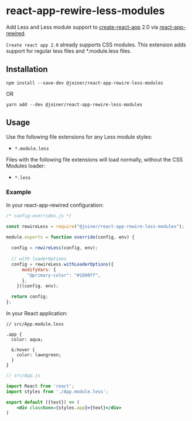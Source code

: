 # react-app-rewire-less-modules

Add Less and Less module support to
[create-react-app](https://github.com/facebookincubator/create-react-app) 2.0 via
[react-app-rewired](https://github.com/timarney/react-app-rewired).

`Create react app 2.0` already supports CSS modules. This extension adds support for regular less files and *.module.less files.

## Installation

```
npm install --save-dev @joiner/react-app-rewire-less-modules
```

OR

```
yarn add --dev @joiner/react-app-rewire-less-modules
```

## Usage

Use the following file extensions for any Less module styles:

* `*.module.less`

Files with the following file extensions will load normally, without the CSS
Modules loader:

* `*.less`

### Example

In your react-app-rewired configuration:

```javascript
/* config-overrides.js */

const rewireLess = require("@joiner/react-app-rewire-less-modules");

module.exports = function override(config, env) {
  
  config = rewireLess(config, env);
  
  // with loaderOptions
  config = rewireLess.withLoaderOptions({
      modifyVars: {
        "@primary-color": "#1890ff",
      },
    })(config, env);

  return config;
};
```

In your React application:

```less
// src/App.module.less

.app {
  color: aqua;

  &:hover {
    color: lawngreen;
  }
}
```

```jsx harmony
// src/App.js

import React from 'react';
import styles from './App.module.less';

export default ({text}) => (
    <div className={styles.app}>{text}</div>
)
```
